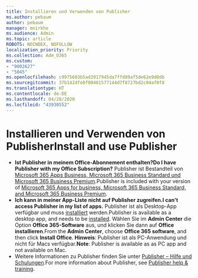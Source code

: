 ```yaml
---
title: Installieren und Verwenden von Publisher
ms.author: pebaum
author: pebaum
manager: mnirkhe
ms.audience: Admin
ms.topic: article
ROBOTS: NOINDEX, NOFOLLOW
localization_priority: Priority
ms.collection: Adm_O365
ms.custom:
- "9002627"
- "5045"
ms.openlocfilehash: c9975683b5ad3917945da7ffd89af5de62e9d0db
ms.sourcegitcommit: 37b142dfe0f09401577144d7f8727bd2c04af0f8
ms.translationtype: HT
ms.contentlocale: de-DE
ms.lasthandoff: 04/28/2020
ms.locfileid: "43930552"
---
```

# <a name="install-and-use-publisher"></a><span data-ttu-id="41053-102">Installieren und Verwenden von Publisher</span><span class="sxs-lookup"><span data-stu-id="41053-102">Install and use Publisher</span></span>

- <span data-ttu-id="41053-103">**Ist Publisher in meinem Office-Abonnement enthalten?**</span><span class="sxs-lookup"><span data-stu-id="41053-103">**Do I have Publisher with my Office Subscription?**</span></span> <span data-ttu-id="41053-104">Publisher ist Bestandteil von [Microsoft 365 Apps Business, Microsoft 365 Business Standard und Microsoft 365 Business Premium](https://products.office.com/compare-all-microsoft-office-products?activetab=tab:primaryr2).</span><span class="sxs-lookup"><span data-stu-id="41053-104">Publisher is included with your version of [Microsoft 365 Apps for business, Microsoft 365 Business Standard, and Microsoft 365 Business Premium](https://products.office.com/compare-all-microsoft-office-products?activetab=tab:primaryr2).</span></span>
- <span data-ttu-id="41053-105">**Ich kann in meiner App-Liste nicht auf Publisher zugreifen.**</span><span class="sxs-lookup"><span data-stu-id="41053-105">**I can't access Publisher in my list of apps.**</span></span>  <span data-ttu-id="41053-106">Publisher ist als Desktop-App verfügbar und muss [installiert](https://support.office.com/article/Install-Office-apps-from-Office-365-dcf2d841-dac7-455b-9a77-fc8f7ee92702) werden.</span><span class="sxs-lookup"><span data-stu-id="41053-106">Publisher is available as a desktop app, and needs to be [installed](https://support.office.com/article/Install-Office-apps-from-Office-365-dcf2d841-dac7-455b-9a77-fc8f7ee92702).</span></span> <span data-ttu-id="41053-107">Wählen Sie im **Admin Center** die Option **Office 365-Software** aus, und klicken Sie dann auf **Office installieren**.</span><span class="sxs-lookup"><span data-stu-id="41053-107">From the **Admin Center**, choose **Office 365 software**, and then click **Install Office**.</span></span> <span data-ttu-id="41053-108">**Hinweis**: Publisher ist als PC-Anwendung und nicht für Macs verfügbar.</span><span class="sxs-lookup"><span data-stu-id="41053-108">**Note**: Publisher is available as as PC app and not available on Mac.</span></span>
- <span data-ttu-id="41053-109">Weitere Informationen zu Publisher finden Sie unter [Publisher – Hilfe und Schulungen](https://support.office.com/publisher).</span><span class="sxs-lookup"><span data-stu-id="41053-109">For more information about Publisher, see [Publisher help & training](https://support.office.com/publisher).</span></span>

